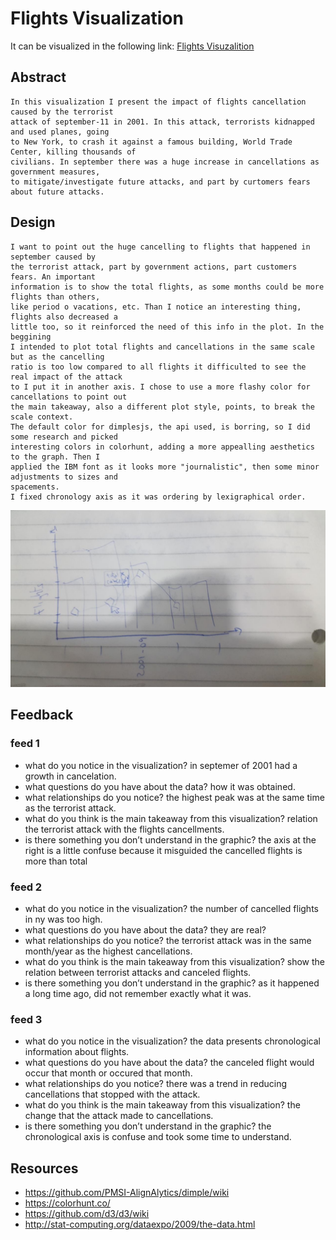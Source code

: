 # Flights Visualization
It can be visualized in the following link: [Flights Visuzalition](https://jader.ml/flights)

## Abstract
    In this visualization I present the impact of flights cancellation caused by the terrorist
    attack of september-11 in 2001. In this attack, terrorists kidnapped and used planes, going
    to New York, to crash it against a famous building, World Trade Center, killing thousands of
    civilians. In september there was a huge increase in cancellations as government measures,
    to mitigate/investigate future attacks, and part by curtomers fears about future attacks.

## Design
    I want to point out the huge cancelling to flights that happened in september caused by
    the terrorist attack, part by government actions, part customers fears. An important
    information is to show the total flights, as some months could be more flights than others,
    like period o vacations, etc. Than I notice an interesting thing, flights also decreased a
    little too, so it reinforced the need of this info in the plot. In the beggining
    I intended to plot total flights and cancellations in the same scale but as the cancelling
    ratio is too low compared to all flights it difficulted to see the real impact of the attack
    to I put it in another axis. I chose to use a more flashy color for cancellations to point out
    the main takeaway, also a different plot style, points, to break the scale context.
    The default color for dimplesjs, the api used, is borring, so I did some research and picked
    interesting colors in colorhunt, adding a more appealling aesthetics to the graph. Then I
    applied the IBM font as it looks more "journalistic", then some minor adjustments to sizes and
    spacements.
    I fixed chronology axis as it was ordering by lexigraphical order.
![alt text](sketch.jpeg "Initial sketch")

## Feedback
### feed 1
- what do you notice in the visualization?
    in septemer of 2001 had a growth in cancelation.
- what questions do you have about the data?
    how it was obtained.
- what relationships do you notice?
    the highest peak was at the same time as the terrorist attack.
- what do you think is the main takeaway from this visualization?
    relation the terrorist attack with the flights cancellments.
- is there something you don’t understand in the graphic?
    the axis at the right is a little confuse because it misguided the cancelled flights is
    more than total

### feed 2
- what do you notice in the visualization?
    the number of cancelled flights in ny was too high.
- what questions do you have about the data?
    they are real?
- what relationships do you notice?
    the terrorist attack was in the same month/year as the highest cancellations.
- what do you think is the main takeaway from this visualization?
    show the relation between terrorist attacks and canceled flights.
- is there something you don’t understand in the graphic?
    as it happened a long time ago, did not remember exactly what it was.

### feed 3
- what do you notice in the visualization?
    the data presents chronological information about flights.
- what questions do you have about the data?
    the canceled flight would occur that month or occured that month.
- what relationships do you notice?
    there was a trend in reducing cancellations that stopped with the attack.
- what do you think is the main takeaway from this visualization?
    the change that the attack made to cancellations.
- is there something you don’t understand in the graphic?
    the chronological axis is confuse and took some time to understand.

## Resources

- https://github.com/PMSI-AlignAlytics/dimple/wiki
- https://colorhunt.co/
- https://github.com/d3/d3/wiki
- http://stat-computing.org/dataexpo/2009/the-data.html
